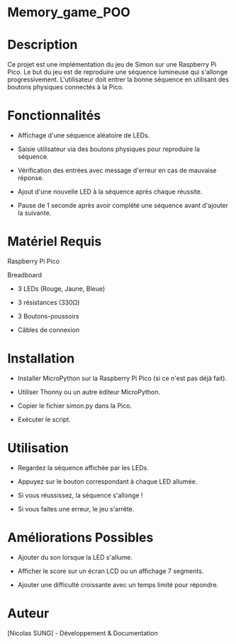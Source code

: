 # Memory_game_POO

# Description

Ce projet est une implémentation du jeu de Simon sur une Raspberry Pi Pico. Le but du jeu est de reproduire une séquence lumineuse qui s'allonge progressivement. L'utilisateur doit entrer la bonne séquence en utilisant des boutons physiques connectés à la Pico.

# Fonctionnalités

- Affichage d'une séquence aléatoire de LEDs.

- Saisie utilisateur via des boutons physiques pour reproduire la séquence.

- Vérification des entrées avec message d'erreur en cas de mauvaise réponse.

- Ajout d'une nouvelle LED à la séquence après chaque réussite.

- Pause de 1 seconde après avoir complété une séquence avant d'ajouter la suivante.

# Matériel Requis

Raspberry Pi Pico

Breadboard

- 3 LEDs (Rouge, Jaune, Bleue)

- 3 résistances (330Ω)

- 3 Boutons-poussoirs

- Câbles de connexion

# Installation

- Installer MicroPython sur la Raspberry Pi Pico (si ce n'est pas déjà fait).

- Utiliser Thonny ou un autre éditeur MicroPython.

- Copier le fichier simon.py dans la Pico.

- Exécuter le script.

# Utilisation

- Regardez la séquence affichée par les LEDs.

- Appuyez sur le bouton correspondant à chaque LED allumée.

- Si vous réussissez, la séquence s'allonge !

- Si vous faites une erreur, le jeu s'arrête.

# Améliorations Possibles

- Ajouter du son lorsque la LED s'allume.

- Afficher le score sur un écran LCD ou un affichage 7 segments.

- Ajouter une difficulté croissante avec un temps limité pour répondre.

# Auteur

[Nicolas SUNG] - Développement & Documentation


